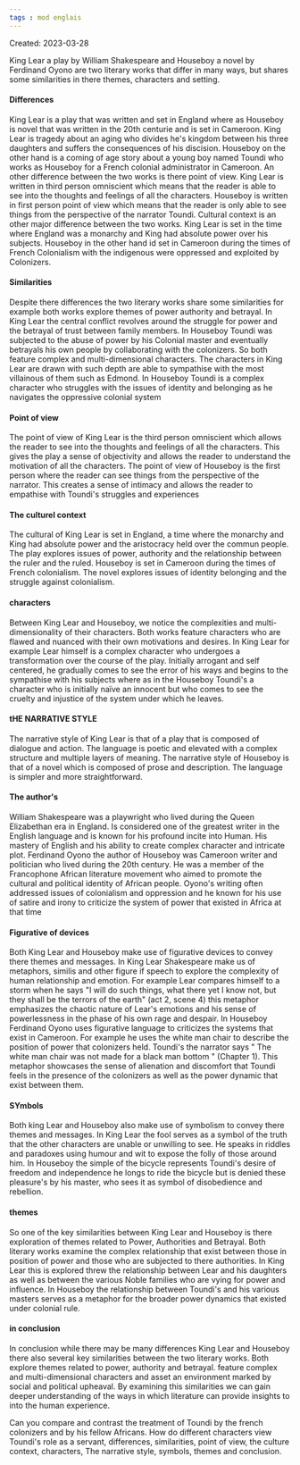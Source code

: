 ```yaml
---
tags : mod englais
---
```

Created: 2023-03-28


King Lear a play by William Shakespeare and Houseboy a novel by Ferdinand Oyono are two literary works that differ in many ways, but shares some similarities in there themes, characters and setting.

#### Differences
King Lear is a play that was written and set in England where as Houseboy is novel that was written in the 20th centurie and is set in Cameroon. King Lear is tragedy about an aging who divides he's kingdom between his three daughters and suffers the consequences of his discision. Houseboy on the other hand is a coming of age story about a young boy named Toundi who works as Houseboy for a French colonial administrator in Cameroon. An other difference between the two works is there point of view. King Lear is written in third person omniscient which means that the reader is able to see into the thoughts and feelings of all the characters. Houseboy is written in first person point of view which means that the reader is only able to see things from the perspective of the narrator Toundi. Cultural context is an other major difference between the two works. King Lear is set in the time where England was a monarchy and King had absolute power over his subjects. Houseboy in the other hand id set in Cameroon during the times of French Colonialism with the indigenous were oppressed and exploited by Colonizers. 

#### Similarities
Despite there differences the two literary works share some similarities for example both works explore themes of power authority and betrayal. In King Lear the central conflict revolves around the struggle for power and the betrayal of trust between family members. In Houseboy Toundi was subjected to the abuse of power by his Colonial master and eventually betrayals his own people by collaborating with the colonizers. So both feature complex and multi-dimensional characters. The characters in King Lear are drawn with such depth are able to sympathise with the most villainous of them such as Edmond. In Houseboy Toundi is a complex character who struggles with the issues of identity and belonging as he navigates the oppressive colonial system

#### Point of view
The point of view of King Lear is the third person omniscient which allows the reader to see into the thoughts and feelings of all the characters. This gives the play a sense of objectivity and allows the reader to understand the motivation of all the characters. The point of view of Houseboy is the first person where the reader can see things from the perspective of the narrator. This creates a sense of intimacy and allows the reader to empathise with Toundi's struggles and experiences

#### The culturel context
The cultural of King Lear is set in England, a time where the monarchy and King had absolute power and the aristocracy held over the commun people. The play explores issues of power, authority and the relationship between the ruler and the ruled. Houseboy is set in Cameroon during the times of French colonialism. The novel explores issues of identity belonging and the struggle against colonialism. 

#### characters
Between King Lear and Houseboy, we notice the complexities and multi-dimensionality of their characters. Both works feature characters who are flawed and nuanced with their own motivations and desires. In King Lear for example Lear himself is a complex character who undergoes a transformation over the course of the play. Initially arrogant and self centered, he gradually comes to see the error of his ways and begins to the sympathise with his subjects where as in the Houseboy Toundi's a character who is initially naïve an innocent but who comes to see the cruelty and injustice of the system under which he leaves.

#### tHE NARRATIVE STYLE
The narrative style of King Lear is that of a play that is composed of dialogue and action. The language is poetic and elevated with a complex structure and multiple layers of meaning. The narrative style of Houseboy is that of a novel which is composed of prose and description. The language is simpler and more straightforward.

#### The author's
William Shakespeare was a playwright who lived during the Queen Elizabethan era in England. Is considered one of the greatest writer in the English language and is known for his profound incite into Human. His mastery of English and his ability to create complex character and intricate plot. Ferdinand Oyono the author of Houseboy was Cameroon writer and politician who lived during the 20th century. He was a member of the Francophone African literature movement who aimed to promote the cultural and political identity of African people. Oyono's writing often addressed issues of colonialism and oppression and he known for his use of satire and irony to criticize the system of power that existed in Africa at that time

#### Figurative of devices
Both King Lear and Houseboy make use of figurative devices to convey there themes and messages. In King Lear Shakespeare make us of metaphors, similis and other figure if speech to explore the complexity of human relationship and emotion. For example Lear compares himself to a storm when he says "I will do such things, what there yet I know not, but they shall be the terrors of the earth" (act 2, scene 4) this metaphor emphasizes the chaotic nature of Lear's emotions and his sense of powerlessness in the phase of his own rage and despair. In Houseboy Ferdinand Oyono uses figurative language to criticizes the systems that exist in Cameroon. For example he uses the white man chair to describe the position of power that colonizers held. Toundi's the narrator says " The white man chair was not made for a black man bottom " (Chapter 1). This metaphor showcases the sense of alienation and discomfort that Toundi feels in the presence of the colonizers as well as the power dynamic that exist between them.   

#### SYmbols
Both king Lear and Houseboy also make use  of symbolism to convey there themes and messages. In King Lear the fool serves as a symbol of the truth that the other characters are unable or unwilling to see. He speaks in riddles and paradoxes using humour and wit to expose the folly of those around him. In Houseboy the simple of the bicycle represents Toundi's desire of freedom and independence he longs to ride the bicycle but is denied these pleasure's by his master, who sees it as symbol of disobedience and rebellion.

#### themes
So one of the key similarities between King Lear and Houseboy is there exploration of themes related to Power, Authorities and Betrayal. Both literary works examine the complex relationship that exist between those in position of power and those who are subjected to there authorities. In King Lear this is explored threw the relationship between Lear and his daughters as well as between the various Noble families who are vying for power and influence. In Houseboy the relationship between Toundi's and his various masters serves as a metaphor for the broader power dynamics that existed under colonial rule. 

#### in conclusion
In conclusion while there may be many differences King Lear and Houseboy there also several key similarities between the two literary works. Both explore themes related to power, authority and betrayal. feature complex and multi-dimensional characters and asset an environment marked by social and political upheaval. By examining this similarities we can gain deeper understanding of the ways in which literature can provide insights to into the human experience.

Can you compare and contrast the treatment of Toundi by the french colonizers and by his fellow Africans. How do different characters view Toundi's role as a servant,
differences, similarities, point of view, the culture context, characters, The narrative style, symbols, themes and conclusion.